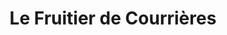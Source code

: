 ---
title: "Le Fruitier de Courrières"
url: /courrieres/le-fruitier-de-courrieres/
shop: Gemüse & Obst
---